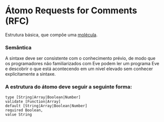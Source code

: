 # Átomo Requests for Comments (RFC)

Estrutura básica, que compõe uma [molécula](rfcs/Molécula.md).

### Semântica
A sintaxe deve ser consistente com o conhecimento prévio, de modo que os programadores não familiarizados com Eve podem ler um programa Eve e descobrir o que está acontecendo em um nível elevado sem conhecer explicitamente a sintaxe.

### A estrutura do átomo deve seguir a seguinte forma:

```
type [String|Array|Boolean|Number]
validate [Function|Array]
default [String|Array|Boolean|Number]
required Boolean,
value String
```
